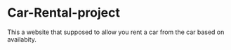 # Car-Rental-project
This a website that supposed to allow you rent a car from the car based on availabity.
